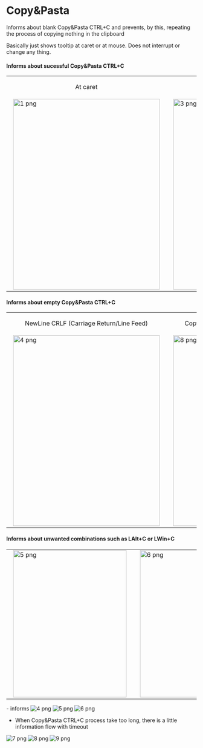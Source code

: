 # Copy&Pasta
Informs about blank Copy&Pasta CTRL+C and prevents, by this, repeating the process of copying nothing in the clipboard

Basically just shows tooltip at caret or at mouse. Does not interrupt or change any thing.

#### Informs about sucessful Copy&Pasta CTRL+C
<table style="border: 0 !important;">
  <tr style="border: 0 !important;">
   <td style="border: 0 !important;"><p align="center">At caret</p></td>
   <td style="border: 0 !important;"><p align="center">200 characters preview limit</p></td>
  </tr>
  <tr style="border: 0 !important;">
   <td style="border: 0 !important;"><img loading="lazy" src="./_resources/images/1.png" alt="1 png" width=388 height=504 hspace="10" /></td>
   <td style="border: 0 !important;"><img loading="lazy" src="./_resources/images/3.png" alt="3 png" width=388 height=504 hspace="10" /></td>
  </tr>
 </table>
 
#### Informs about empty Copy&Pasta CTRL+C
<table style="border: 0 !important;">
  <tr style="border: 0 !important;">
   <td style="border: 0 !important;"><p align="center">NewLine CRLF (Carriage Return/Line Feed)</p></td>
   <td style="border: 0 !important;"><p align="center">Copy already exists in the current clipboard</p></td>
  </tr>
  <tr style="border: 0 !important;">
   <td style="border: 0 !important;"><img loading="lazy" src="./_resources/images/4.png" alt="4 png" width=388 height=504 hspace="10" /></td>
   <td style="border: 0 !important;"><img loading="lazy" src="./_resources/images/8.png" alt="8 png" width=388 height=504 hspace="10" /></td>
  </tr>
 </table>
 

#### Informs about unwanted combinations such as LAlt+C or LWin+C
<table style="border: 0 !important;">
  <tr style="border: 0 !important;">
   <td style="border: 0 !important;"><img loading="lazy" src="./_resources/images/5.png" alt="5 png" width=300 height=389 hspace="10" /></td>
   <td style="border: 0 !important;"><img loading="lazy" src="./_resources/images/6.png" alt="6 png" width=300 height=389 hspace="10" /></td>
   <td style="border: 0 !important;"><img loading="lazy" src="./_resources/images/7.png" alt="7 png" width=300 height=389 hspace="10" /></td>
  </tr>
 </table>
- informs 
<img loading="lazy" src="./_resources/4.png" alt="4 png" />
<img loading="lazy" src="./_resources/5.png" alt="5 png" />
<img loading="lazy" src="./_resources/6.png" alt="6 png" />

- When Copy&Pasta CTRL+C process take too long, there is a little information flow with timeout 
<img loading="lazy" src="./_resources/7.png" alt="7 png" />
<img loading="lazy" src="./_resources/8.png" alt="8 png" />
<img loading="lazy" src="./_resources/9.png" alt="9 png" />
